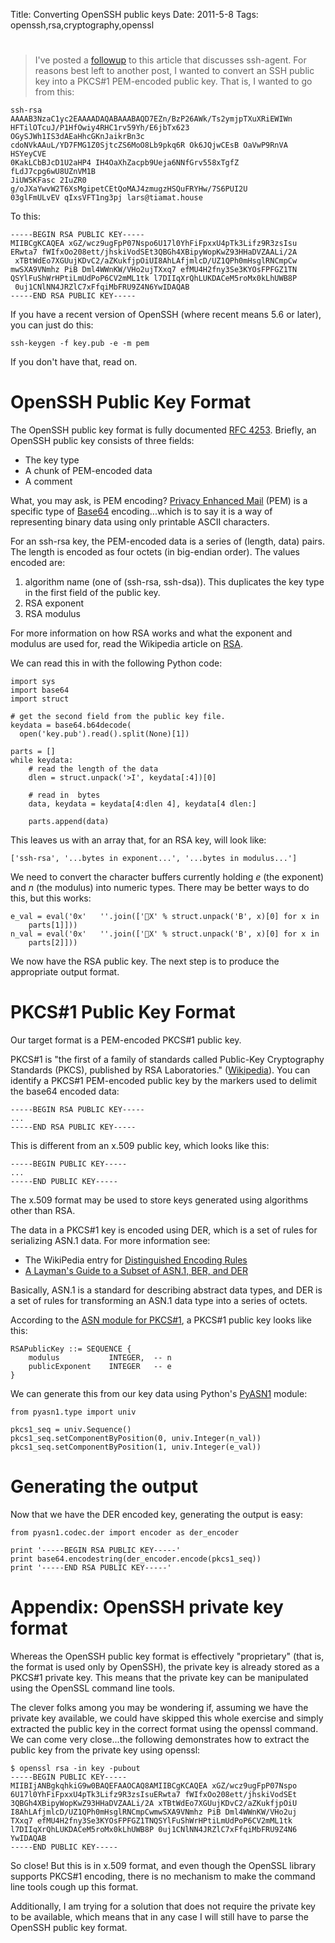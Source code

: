 Title: Converting OpenSSH public keys
Date: 2011-5-8
Tags: openssh,rsa,cryptography,openssl

# 

> I've posted a [followup][1] to this article that discusses ssh-agent.
For reasons best left to another post, I wanted to convert an SSH public key into a PKCS#1 PEM-encoded public key. That is, I wanted to go from this:

    ssh-rsa AAAAB3NzaC1yc2EAAAADAQABAAABAQD7EZn/BzP26AWk/Ts2ymjpTXuXRiEWIWn
    HFTilOTcuJ/P1HfOwiy4RHC1rv59Yh/E6jbTx623 OGySJWh1IS3dAEaHhcGKnJaikrBn3c
    cdoNVkAAuL/YD7FMG1Z0SjtcZS6MoO8Lb9pkq6R Ok6JQjwCEsB OaVwP9RnVA HSYeyCVE
    0KakLCbBJcD1U2aHP4 IH4OaXhZacpb9Ueja6NNfGrv558xTgfZ fLdJ7cpg6wU8UZnVM1B
    JiUW5KFasc 2IuZR0 g/oJXaYwvW2T6XsMgipetCEtQoMAJ4zmugzHSQuFRYHw/7S6PUI2U
    03glFmULvEV qIxsVFT1ng3pj lars@tiamat.house
    

To this:

    -----BEGIN RSA PUBLIC KEY-----
    MIIBCgKCAQEA xGZ/wcz9ugFpP07Nspo6U17l0YhFiFpxxU4pTk3Lifz9R3zsIsu
    ERwta7 fWIfxOo208ett/jhskiVodSEt3QBGh4XBipyWopKwZ93HHaDVZAALi/2A
     xTBtWdEo7XGUujKDvC2/aZKukfjpOiUI8AhLAfjmlcD/UZ1QPh0mHsglRNCmpCw
    mwSXA9VNmhz PiB Dml4WWnKW/VHo2ujTXxq7 efMU4H2fny3Se3KYOsFPFGZ1TN
    QSYlFuShWrHPtiLmUdPoP6CV2mML1tk l7DIIqXrQhLUKDACeM5roMx0kLhUWB8P
     0uj1CNlNN4JRZlC7xFfqiMbFRU9Z4N6YwIDAQAB
    -----END RSA PUBLIC KEY-----
    

If you have a recent version of OpenSSH (where recent means 5.6 or later), you can just do this:

    ssh-keygen -f key.pub -e -m pem
    

If you don't have that, read on.

# OpenSSH Public Key Format

The OpenSSH public key format is fully documented [RFC 4253][2]. Briefly, an OpenSSH public key consists of three fields:

*   The key type
*   A chunk of PEM-encoded data
*   A comment

What, you may ask, is PEM encoding? [Privacy Enhanced Mail][3] (PEM) is a specific type of [Base64][4] encoding...which is to say it is a way of representing binary data using only printable ASCII characters.

For an ssh-rsa key, the PEM-encoded data is a series of (length, data) pairs. The length is encoded as four octets (in big-endian order). The values encoded are:

1.  algorithm name (one of (ssh-rsa, ssh-dsa)). This duplicates the key type in the first field of the public key.
2.  RSA exponent
3.  RSA modulus

For more information on how RSA works and what the exponent and modulus are used for, read the Wikipedia article on [RSA][5].

We can read this in with the following Python code:

    import sys
    import base64
    import struct
    
    # get the second field from the public key file.
    keydata = base64.b64decode(
      open('key.pub').read().split(None)[1])
    
    parts = []
    while keydata:
        # read the length of the data
        dlen = struct.unpack('>I', keydata[:4])[0]
    
        # read in  bytes
        data, keydata = keydata[4:dlen 4], keydata[4 dlen:]
    
        parts.append(data)
    

This leaves us with an array that, for an RSA key, will look like:

    ['ssh-rsa', '...bytes in exponent...', '...bytes in modulus...']
    

We need to convert the character buffers currently holding *e* (the exponent) and *n* (the modulus) into numeric types. There may be better ways to do this, but this works:

    e_val = eval('0x'   ''.join(['X' % struct.unpack('B', x)[0] for x in
        parts[1]]))
    n_val = eval('0x'   ''.join(['X' % struct.unpack('B', x)[0] for x in
        parts[2]]))
    

We now have the RSA public key. The next step is to produce the appropriate output format.

# PKCS#1 Public Key Format

Our target format is a PEM-encoded PKCS#1 public key.

PKCS#1 is "the first of a family of standards called Public-Key Cryptography Standards (PKCS), published by RSA Laboratories." ([Wikipedia][6]). You can identify a PKCS#1 PEM-encoded public key by the markers used to delimit the base64 encoded data:

    -----BEGIN RSA PUBLIC KEY-----
    ...
    -----END RSA PUBLIC KEY-----
    

This is different from an x.509 public key, which looks like this:

    -----BEGIN PUBLIC KEY-----
    ...
    -----END PUBLIC KEY-----
    

The x.509 format may be used to store keys generated using algorithms other than RSA.

The data in a PKCS#1 key is encoded using DER, which is a set of rules for serializing ASN.1 data. For more information see:

*   The WikiPedia entry for [Distinguished Encoding Rules][7]
*   [A Layman's Guide to a Subset of ASN.1, BER, and DER][8]

Basically, ASN.1 is a standard for describing abstract data types, and DER is a set of rules for transforming an ASN.1 data type into a series of octets.

According to the [ASN module for PKCS#1][9], a PKCS#1 public key looks like this:

    RSAPublicKey ::= SEQUENCE {
        modulus           INTEGER,  -- n
        publicExponent    INTEGER   -- e
    }
    

We can generate this from our key data using Python's [PyASN1][10] module:

    from pyasn1.type import univ
    
    pkcs1_seq = univ.Sequence()
    pkcs1_seq.setComponentByPosition(0, univ.Integer(n_val))
    pkcs1_seq.setComponentByPosition(1, univ.Integer(e_val))
    

# Generating the output

Now that we have the DER encoded key, generating the output is easy:

    from pyasn1.codec.der import encoder as der_encoder
    
    print '-----BEGIN RSA PUBLIC KEY-----'
    print base64.encodestring(der_encoder.encode(pkcs1_seq))
    print '-----END RSA PUBLIC KEY-----'
    

# Appendix: OpenSSH private key format

Whereas the OpenSSH public key format is effectively "proprietary" (that is, the format is used only by OpenSSH), the private key is already stored as a PKCS#1 private key. This means that the private key can be manipulated using the OpenSSL command line tools.

The clever folks among you may be wondering if, assuming we have the private key available, we could have skipped this whole exercise and simply extracted the public key in the correct format using the openssl command. We can come very close...the following demonstrates how to extract the public key from the private key using openssl:

    $ openssl rsa -in key -pubout
    -----BEGIN PUBLIC KEY-----
    MIIBIjANBgkqhkiG9w0BAQEFAAOCAQ8AMIIBCgKCAQEA xGZ/wcz9ugFpP07Nspo
    6U17l0YhFiFpxxU4pTk3Lifz9R3zsIsuERwta7 fWIfxOo208ett/jhskiVodSEt
    3QBGh4XBipyWopKwZ93HHaDVZAALi/2A xTBtWdEo7XGUujKDvC2/aZKukfjpOiU
    I8AhLAfjmlcD/UZ1QPh0mHsglRNCmpCwmwSXA9VNmhz PiB Dml4WWnKW/VHo2uj
    TXxq7 efMU4H2fny3Se3KYOsFPFGZ1TNQSYlFuShWrHPtiLmUdPoP6CV2mML1tk 
    l7DIIqXrQhLUKDACeM5roMx0kLhUWB8P 0uj1CNlNN4JRZlC7xFfqiMbFRU9Z4N6
    YwIDAQAB
    -----END PUBLIC KEY-----
    

So close! But this is in x.509 format, and even though the OpenSSL library supports PKCS#1 encoding, there is no mechanism to make the command line tools cough up this format.

Additionally, I am trying for a solution that does not require the private key to be available, which means that in any case I will still have to parse the OpenSSH public key format.

 [1]: http://blog.oddbit.com/2011/05/signing-data-with-ssh-agent.html
 [2]: http://tools.ietf.org/html/rfc4253#section-6.6
 [3]: http://en.wikipedia.org/wiki/Base64#Privacy-enhanced_mail
 [4]: http://en.wikipedia.org/wiki/Base64
 [5]: http://en.wikipedia.org/wiki/RSA
 [6]: http://en.wikipedia.org/wiki/PKCS1
 [7]: http://en.wikipedia.org/wiki/Distinguished_Encoding_Rules
 [8]: http://luca.ntop.org/Teaching/Appunti/asn1.html
 [9]: ftp://ftp.rsasecurity.com/pub/pkcs/pkcs-1/pkcs-1v2-1.asn
 [10]: http://pyasn1.sourceforge.net/